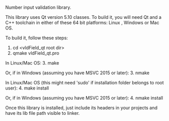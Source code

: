 Number input validation library.

This library uses Qt version 5.10 classes. To build it, you will need Qt and a C++ toolchain in
either of these 64 bit platforms: Linux , Windows or Mac OS.

To build it, follow these steps:

1. cd <vldField_qt root dir>
2. qmake vldField_qt.pro

In Linux/Mac OS:
3. make 

Or, if in Windows (assuming you have MSVC 2015 or later):
3. nmake

In Linux/Mac OS (this might need 'sudo' if installation folder belongs to root user):
4. make install 

Or, if in Windows (assuming you have MSVC 2015 or later):
4. nmake install

Once this library is installed, just include its headers in your projects and have its lib file path visible to linker.


